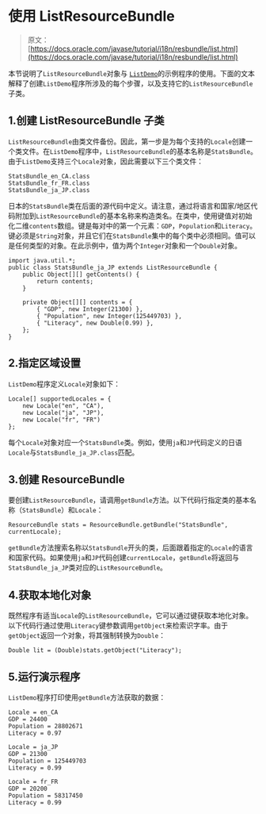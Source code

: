 # 使用 ListResourceBundle

> 原文： [https://docs.oracle.com/javase/tutorial/i18n/resbundle/list.html](https://docs.oracle.com/javase/tutorial/i18n/resbundle/list.html)

本节说明了`ListResourceBundle`对象与 [``ListDemo``](examples/ListDemo.java)的示例程序的使用。下面的文本解释了创建`ListDemo`程序所涉及的每个步骤，以及支持它的`ListResourceBundle`子类。

## 1.创建 ListResourceBundle 子类

`ListResourceBundle`由类文件备份。因此，第一步是为每个支持的`Locale`创建一个类文件。在`ListDemo`程序中，`ListResourceBundle`的基本名称是`StatsBundle`。由于`ListDemo`支持三个`Locale`对象，因此需要以下三个类文件：

```
StatsBundle_en_CA.class
StatsBundle_fr_FR.class
StatsBundle_ja_JP.class

```

日本的`StatsBundle`类在后面的源代码中定义。请注意，通过将语言和国家/地区代码附加到`ListResourceBundle`的基本名称来构造类名。在类中，使用键值对初始化二维`contents`数组。键是每对中的第一个元素：`GDP`，`Population`和`Literacy`。键必须是`String`对象，并且它们在`StatsBundle`集中的每个类中必须相同。值可以是任何类型的对象。在此示例中，值为两个`Integer`对象和一个`Double`对象。

```
import java.util.*;
public class StatsBundle_ja_JP extends ListResourceBundle {
    public Object[][] getContents() {
        return contents;
    }

    private Object[][] contents = {
        { "GDP", new Integer(21300) },
        { "Population", new Integer(125449703) },
        { "Literacy", new Double(0.99) },
    };
}

```

## 2.指定区域设置

`ListDemo`程序定义`Locale`对象如下：

```
Locale[] supportedLocales = {
    new Locale("en", "CA"),
    new Locale("ja", "JP"),
    new Locale("fr", "FR")
};

```

每个`Locale`对象对应一个`StatsBundle`类。例如，使用`ja`和`JP`代码定义的日语`Locale`与`StatsBundle_ja_JP.class`匹配。

## 3.创建 ResourceBundle

要创建`ListResourceBundle`，请调用`getBundle`方法。以下代码行指定类的基本名称（`StatsBundle`）和`Locale`：

```
ResourceBundle stats = ResourceBundle.getBundle("StatsBundle", currentLocale);

```

`getBundle`方法搜索名称以`StatsBundle`开头的类，后面跟着指定的`Locale`的语言和国家代码。如果使用`ja`和`JP`代码创建`currentLocale`，`getBundle`将返回与`StatsBundle_ja_JP`类对应的`ListResourceBundle`。

## 4.获取本地化对象

既然程序有适当`Locale`的`ListResourceBundle`，它可以通过键获取本地化对象。以下代码行通过使用`Literacy`键参数调用`getObject`来检索识字率。由于`getObject`返回一个对象，将其强制转换为`Double`：

```
Double lit = (Double)stats.getObject("Literacy");

```

## 5.运行演示程序

`ListDemo`程序打印使用`getBundle`方法获取的数据：

```
Locale = en_CA
GDP = 24400
Population = 28802671
Literacy = 0.97

Locale = ja_JP
GDP = 21300
Population = 125449703
Literacy = 0.99

Locale = fr_FR
GDP = 20200
Population = 58317450
Literacy = 0.99

```